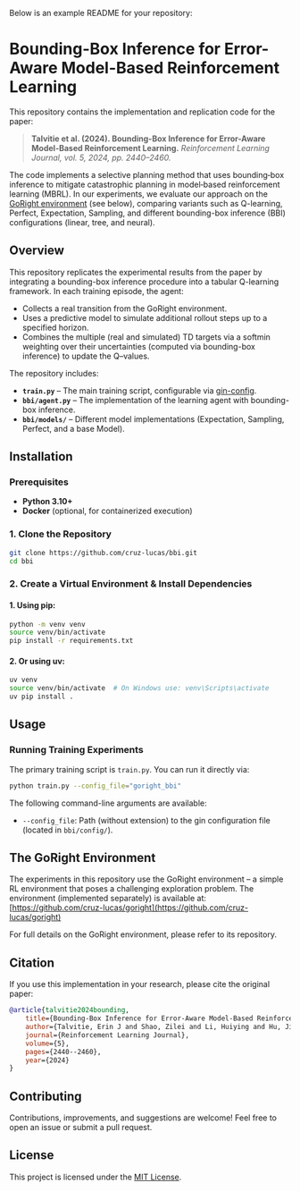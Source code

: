 Below is an example README for your repository:



# Bounding-Box Inference for Error-Aware Model-Based Reinforcement Learning

This repository contains the implementation and replication code for the paper:

> **Talvitie et al. (2024). Bounding-Box Inference for Error-Aware Model-Based Reinforcement Learning.**
> *Reinforcement Learning Journal, vol. 5, 2024, pp. 2440–2460.*

The code implements a selective planning method that uses bounding‐box inference to mitigate catastrophic planning in model‐based reinforcement learning (MBRL). In our experiments, we evaluate our approach on the [GoRight environment](https://github.com/cruz-lucas/goright) (see below), comparing variants such as Q-learning, Perfect, Expectation, Sampling, and different bounding-box inference (BBI) configurations (linear, tree, and neural).



## Overview

This repository replicates the experimental results from the paper by integrating a bounding-box inference procedure into a tabular Q-learning framework. In each training episode, the agent:
- Collects a real transition from the GoRight environment.
- Uses a predictive model to simulate additional rollout steps up to a specified horizon.
- Combines the multiple (real and simulated) TD targets via a softmin weighting over their uncertainties (computed via bounding-box inference) to update the Q–values.

The repository includes:
- **`train.py`** – The main training script, configurable via [gin-config](https://github.com/google/gin-config).
- **`bbi/agent.py`** – The implementation of the learning agent with bounding-box inference.
- **`bbi/models/`** – Different model implementations (Expectation, Sampling, Perfect, and a base Model).



## Installation

### Prerequisites

- **Python 3.10+**
- **Docker** (optional, for containerized execution)

### 1. Clone the Repository

```bash
git clone https://github.com/cruz-lucas/bbi.git
cd bbi
```

### 2. Create a Virtual Environment & Install Dependencies

#### 1. Using **pip**:

```bash
python -m venv venv
source venv/bin/activate
pip install -r requirements.txt
```

#### 2. Or using **uv**:

```bash
uv venv
source venv/bin/activate  # On Windows use: venv\Scripts\activate
uv pip install .
```

## Usage

### Running Training Experiments

The primary training script is `train.py`. You can run it directly via:

```bash
python train.py --config_file="goright_bbi"
```

The following command-line arguments are available:
- `--config_file`: Path (without extension) to the gin configuration file (located in `bbi/config/`).

## The GoRight Environment

The experiments in this repository use the GoRight environment – a simple RL environment that poses a challenging exploration problem. The environment (implemented separately) is available at:
[https://github.com/cruz-lucas/goright](https://github.com/cruz-lucas/goright)

For full details on the GoRight environment, please refer to its repository.

## Citation

If you use this implementation in your research, please cite the original paper:

```bibtex
@article{talvitie2024bounding,
    title={Bounding-Box Inference for Error-Aware Model-Based Reinforcement Learning},
    author={Talvitie, Erin J and Shao, Zilei and Li, Huiying and Hu, Jinghan and Boerma, Jacob and Zhao, Rory and Wang, Xintong},
    journal={Reinforcement Learning Journal},
    volume={5},
    pages={2440--2460},
    year={2024}
}
```


## Contributing

Contributions, improvements, and suggestions are welcome! Feel free to open an issue or submit a pull request.


## License

This project is licensed under the [MIT License](LICENSE).

